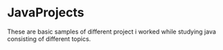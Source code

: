# JavaProjects
These are basic samples of different project i worked while studying java consisting of different topics.
